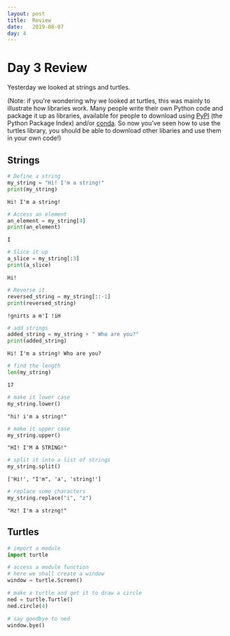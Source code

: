 ```yaml
---
layout: post
title:  Review
date:   2019-08-07
day: 4
---
```



# Day 3 Review

Yesterday we looked at strings and turtles.

(Note: if you're wondering why we looked at turtles, this was mainly to illustrate how libraries work. Many people write their own Python code and package it up as libraries, available for people to download using [PyPI](https://pypi.org) (the Python Package Index) and/or [conda](https://conda.io/en/latest/). So now you've seen how to use the turtles library, you should be able to download other libaries and use them in your own code!)

## Strings


```python
# Define a string
my_string = "Hi! I'm a string!"
print(my_string)
```

    Hi! I'm a string!



```python
# Access an element
an_element = my_string[4]
print(an_element)
```

    I



```python
# Slice it up 
a_slice = my_string[:3]
print(a_slice)
```

    Hi!



```python
# Reverse it
reversed_string = my_string[::-1]
print(reversed_string)
```

    !gnirts a m'I !iH



```python
# add strings 
added_string = my_string + " Who are you?"
print(added_string)
```

    Hi! I'm a string! Who are you?



```python
# find the length
len(my_string)
```




    17




```python
# make it lower case
my_string.lower()
```




    "hi! i'm a string!"




```python
# make it upper case
my_string.upper()
```




    "HI! I'M A STRING!"




```python
# split it into a list of strings
my_string.split()
```




    ['Hi!', "I'm", 'a', 'string!']




```python
# replace some characters 
my_string.replace("i", "z")
```




    "Hz! I'm a strzng!"



## Turtles


```python
# import a module 
import turtle
```


```python
# access a module function 
# here we shall create a window 
window = turtle.Screen()
```


```python
# make a turtle and get it to draw a circle
ned = turtle.Turtle()
ned.circle(4)
```


```python
# say goodbye to ned
window.bye()
```


```python

```
